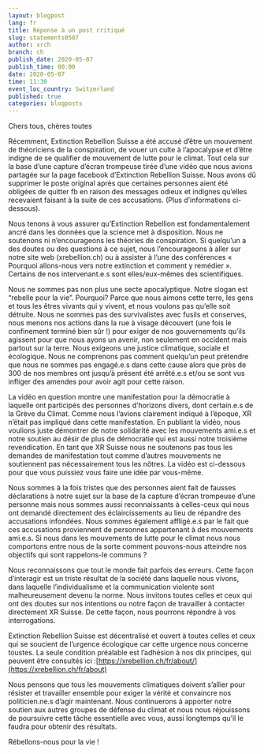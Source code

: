 ```yaml
---
layout: blogpost
lang: fr
title: Réponse à un post critiqué
slug: statements0507
author: xrch
branch: ch
publish_date: 2020-05-07
publish_time: 00:00
date: 2020-05-07
time: 11:30
event_loc_country: Switzerland
published: true
categories: blogposts
---
```

Chers tous, chères toutes

Récemment, Extinction Rebellion Suisse a été accusé d’être un mouvement de théoriciens de la conspiration, de vouer un culte à l’apocalypse et d’être indigne de se qualifier de mouvement de lutte pour le climat. Tout cela sur la base d’une capture d’écran trompeuse tirée d’une vidéo que nous avions partagée sur la page facebook d’Extinction Rebellion Suisse. Nous avons dû supprimer le poste original après que certaines personnes aient été obligées de quitter fb en raison des messages odieux et indignes qu’elles recevaient faisant à la suite de ces accusations. (Plus d’informations ci-dessous).

Nous tenons à vous assurer qu’Extinction Rebellion est fondamentalement ancré dans les données que la science met à disposition. Nous ne soutenons ni n’encourageons les théories de conspiration. Si quelqu’un a des doutes ou des questions à ce sujet, nous l’encourageons à aller sur notre site web (xrebellion.ch) ou à assister à l’une des conférences « Pourquoi allons-nous vers notre extinction et comment y remédier ». Certains de nos intervenant.e.s sont elles/eux-mêmes des scientifiques.

Nous ne sommes pas non plus une secte apocalyptique. Notre slogan est “rebelle pour la vie”. Pourquoi? Parce que nous aimons cette terre, les gens et tous les êtres vivants qui y vivent, et nous voulons pas qu’elle soit détruite. Nous ne sommes pas des survivalistes avec fusils et conserves, nous menons nos actions dans la rue à visage découvert (une fois le confinement terminé bien sûr !) pour exiger de nos gouvernements qu’ils agissent pour que nous ayons un avenir, non seulement en occident mais partout sur la terre. Nous exigeons une justice climatique, sociale et écologique. Nous ne comprenons pas comment quelqu’un peut prétendre que nous ne sommes pas engagé.e.s dans cette cause alors que près de 300 de nos membres ont jusqu’à présent été arrêté.e.s et/ou se sont vus infliger des amendes pour avoir agit pour cette raison.

La vidéo en question montre une manifestation pour la démocratie à laquelle ont participés des personnes d’horizons divers, dont certain.e.s de la Grève du Climat. Comme nous l’avions clairement indiqué à l’époque, XR n’était pas impliqué dans cette manifestation. En publiant la vidéo, nous voulions juste démontrer de notre solidarité avec les mouvements ami.e.s et notre soutien au désir de plus de démocratie qui est aussi notre troisième revendication. En tant que XR Suisse nous ne soutenons pas tous les demandes de manifestation tout comme d’autres mouvements ne soutiennent pas nécessairement tous les nôtres. La vidéo est ci-dessous pour que vous puissiez vous faire une idée par vous-même.

Nous sommes à la fois tristes que des personnes aient fait de fausses déclarations à notre sujet sur la base de la capture d’écran trompeuse d’une personne mais nous sommes aussi reconnaissants à celles-ceux qui nous ont demandé directement des éclaircissements au lieu de répandre des accusations infondées. Nous sommes également affligé.e.s par le fait que ces accusations proviennent de personnes appartenant à des mouvements ami.e.s. Si nous dans les mouvements de lutte pour le climat nous nous comportons entre nous de la sorte comment pouvons-nous atteindre nos objectifs qui sont rappelons-le communs ?

Nous reconnaissons que tout le monde fait parfois des erreurs. Cette façon d’interagir est un triste résultat de la société dans laquelle nous vivons, dans laquelle l’individualisme et la communication violente sont malheureusement devenu la norme. Nous invitons toutes celles et ceux qui ont des doutes sur nos intentions ou notre façon de travailler à contacter directement XR Suisse. De cette façon, nous pourrons répondre à vos interrogations.

Extinction Rebellion Suisse est décentralisé et ouvert à toutes celles et ceux qui se soucient de l’urgence écologique car cette urgence nous concerne toustes. La seule condition préalable est l’adhésion à nos dix principes, qui peuvent être consultés ici :[https://xrebellion.ch/fr/about/](https://xrebellion.ch/fr/about)

[](https://xrebellion.ch/fr/about)Nous pensons que tous les mouvements climatiques doivent s’allier pour résister et travailler ensemble pour exiger la vérité et convaincre nos politicien.ne.s d’agir maintenant. Nous continuerons à apporter notre soutien aux autres groupes de défense du climat et nous nous réjouissons de poursuivre cette tâche essentielle avec vous, aussi longtemps qu’il le faudra pour obtenir des résultats.

Rébellons-nous pour la vie !
